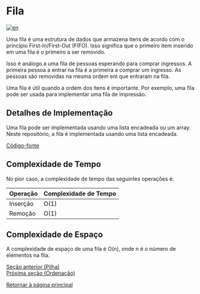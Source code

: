 # Fila

[![en](https://img.shields.io/badge/lang-en-red.svg)](./README.md)

Uma fila é uma estrutura de dados que armazena itens de acordo com o princípio First-In/First-Out (FIFO). Isso significa que o primeiro item inserido em uma fila é o primeiro a ser removido.

Isso é análogo a uma fila de pessoas esperando para comprar ingressos. A primeira pessoa a entrar na fila é a primeira a comprar um ingresso. As pessoas são removidas na mesma ordem em que entraram na fila.

Uma fila é útil quando a ordem dos itens é importante. Por exemplo, uma fila pode ser usada para implementar uma fila de impressão.

## Detalhes de Implementação

Uma fila pode ser implementada usando uma lista encadeada ou um array. Neste repositório, a fila é implementada usando uma lista encadeada.

[Código-fonte](./Queue.ts)

## Complexidade de Tempo

No pior caso, a complexidade de tempo das seguintes operações é:

| Operação | Complexidade de Tempo |
| -------- | --------------------- |
| Inserção | O(1)                  |
| Remoção  | O(1)                  |

## Complexidade de Espaço

A complexidade de espaço de uma fila é O(n), onde n é o número de elementos na fila.

[Seção anterior (Pilha)](../stack/README.pt-br.md) \
[Próxima seção (Ordenação)](../../algorithms/sorting/README.pt-br.md)

[Retornar à página principal](../../../README.pt-br.md)
